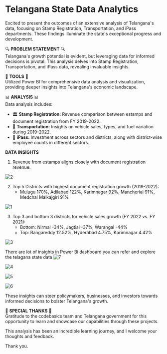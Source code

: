 # Telangana State Data Analytics

Excited to present the outcomes of an extensive analysis of Telangana's data, focusing on Stamp Registration, Transportation, and iPass departments. These findings illuminate the state's exceptional progress and development.

🔍 **PROBLEM STATEMENT** 🔍  
Telangana's growth potential is evident, but leveraging data for informed decisions is pivotal. This analysis delves into Stamp Registration, Transportation, and iPass data, revealing invaluable insights.

🔧 **TOOLS** 🔧  
Utilized Power BI for comprehensive data analysis and visualization, providing deeper insights into Telangana's economic landscape.

📊 **ANALYSIS** 📊  
Data analysis includes:
- 🏛 **Stamp Registration:** Revenue comparison between estamps and document registration from FY 2019-2022.
- 🚗 **Transportation:** Insights on vehicle sales, types, and fuel variation during 2019-2022.
- 📑 **iPass:** Investment across sectors and districts, along with district-wise employee counts in different sectors.

**DATA INSIGHTS**  
1. Revenue from estamps aligns closely with document registration revenue.

![2](https://github.com/AyushSharma97666/python_1/assets/110818513/9ccbe164-9d17-40cf-b52e-014c31cf2d68)

2. Top 5 Districts with highest document registration growth (2019-2022):
   - Mulugu 170%, Adilabad 122%, Karimnagar 92%, Mancherial 91%, Medchal Malkajgiri 91%

![1](https://github.com/AyushSharma97666/python_1/assets/110818513/033e9eeb-584d-4af2-8320-dd5e5213dce6)

3. Top 3 and bottom 3 districts for vehicle sales growth (FY 2022 vs. FY 2021):
   - Bottom: Nirmal -34%, Jagtial -37%, Warangal -44%
   - Top: Rangareddy 12.52%, Hyderabad 4.75%, Karimnagar 4.42%

![3](https://github.com/AyushSharma97666/python_1/assets/110818513/95e3a81f-bfdd-4daf-9f8e-31e76c7db36d)


There are lot of insights in Power Bi  dashboard you can refer and explore the telagana state data 
![7](https://github.com/AyushSharma97666/python_1/assets/110818513/dbca9e5e-d0ec-4dbe-805a-09d937afa2a0)

![4](https://github.com/AyushSharma97666/python_1/assets/110818513/700e9c66-a22c-487c-a0db-124ccf5a75a9)

![5](https://github.com/AyushSharma97666/python_1/assets/110818513/7175ed84-ae0f-4592-89b0-62e4994fac5a)

![6](https://github.com/AyushSharma97666/python_1/assets/110818513/ffcc5ef6-9380-461a-83ca-0bc6b925712f)


These insights can steer policymakers, businesses, and investors towards informed decisions to bolster Telangana's growth.

🙏 **SPECIAL THANKS** 🙏  
Gratitude to the codebasics team and Telangana government for this opportunity to learn and showcase our capabilities through these projects.

This analysis has been an incredible learning journey, and I welcome your thoughts and feedback.

Thank you.

